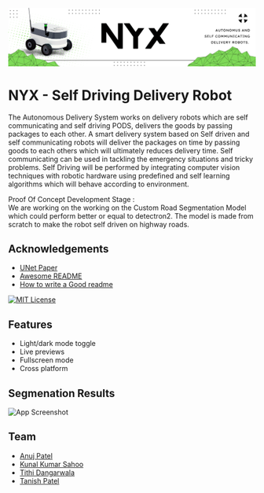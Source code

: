 
![Logo](https://github.com/code4anuj/nyx/blob/54346e59f8ec1c200425ffae9ae81afc90395399/NYX.png)

# NYX - Self Driving Delivery Robot

The Autonomous Delivery System works on delivery robots which are self communicating and self driving PODS, delivers the goods by passing packages to each other. A smart delivery system based on Self driven and self communicating robots will deliver the packages on time by passing goods to each others which will ultimately reduces delivery time. Self communicating can be used in tackling the emergency situations and tricky problems. Self Driving will be performed by integrating computer vision techniques with robotic hardware using predefined and self learning algorithms which will behave according to environment. 

Proof Of Concept Development Stage : \
We are working on the working on the Custom Road Segmentation Model which could perform better or equal to detectron2. The model is made from scratch to make the robot self driven on highway roads.



## Acknowledgements

 - [UNet Paper](https://awesomeopensource.com/project/elangosundar/awesome-README-templates)
 - [Awesome README](https://github.com/matiassingers/awesome-readme)
 - [How to write a Good readme](https://bulldogjob.com/news/449-how-to-write-a-good-readme-for-your-github-project)


[![MIT License](https://img.shields.io/badge/License-MIT-green.svg)](https://choosealicense.com/licenses/mit/)


## Features

- Light/dark mode toggle
- Live previews
- Fullscreen mode
- Cross platform


## Segmenation Results

![App Screenshot](https://via.placeholder.com/468x300?text=App+Screenshot+Here)


## Team

- [Anuj Patel](https://www.github.com/code4anuj)
- [Kunal Kumar Sahoo](https://www.github.com/)
- [Tithi Dangarwala](https://www.github.com/tithidangarwala)
- [Tanish Patel](https://www.github.com/code4anuj)
